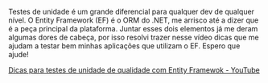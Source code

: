 Testes de unidade é um grande diferencial para qualquer dev de qualquer nível.
O Entity Framework (EF) é o ORM do .NET,  me arrisco até a dizer que é a peça principal da plataforma.
Juntar esses dois elementos já me deram algumas dores de cabeça, por isso resolvi trazer nesse vídeo dicas que me ajudam a testar bem minhas aplicações que utilizam o EF.
Espero que ajude!

[Dicas para testes de unidade de qualidade com Entity Framewok - YouTube](https://youtu.be/I5NSp4-HLMc)
